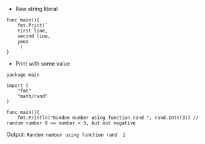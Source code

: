 - Raw string literal 
```
func main(){
	fmt.Print(`
	First line,
	second line,
	yooo
	`)
}
```

- Print with some value
```
package main

import (
	"fmt"
	"math/rand"
)

func main(){
	fmt.Println("Random number using function rand ", rand.Intn(3)) // random number 0 <= number < 3, but not negative
```

Output: `Random number using function rand  2`